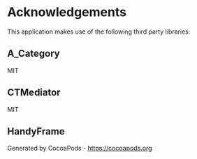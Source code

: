 # Acknowledgements
This application makes use of the following third party libraries:

## A_Category

MIT


## CTMediator

MIT


## HandyFrame


Generated by CocoaPods - https://cocoapods.org
